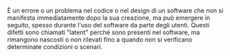 È un errore o un problema nel codice o nel design di un software che non si manifesta immediatamente dopo la sua creazione, ma può emergere in seguito, spesso durante l'uso del software da parte degli utenti. Questi difetti sono chiamati "latent" perché sono presenti nel software, ma rimangono nascosti o non rilevati fino a quando non si verificano determinate condizioni o scenari.